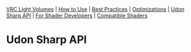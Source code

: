 [VRC Light Volumes](/README.md) | [How to Use](/Documentation/HowToUse.md) | [Best Practices](/Documentation/BestPractices.md) | [Optimizations](/Documentation/Optimizations.md) | [Udon Sharp API](/Documentation/UdonSharpAPI.md) | [For Shader Developers](/Documentation/ForShaderDevelopers.md) | [Compatible Shaders](/Documentation/CompatibleShaders.md)
# Udon Sharp API